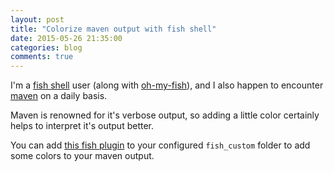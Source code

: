 ```yaml
---
layout: post
title: "Colorize maven output with fish shell"
date: 2015-05-26 21:35:00
categories: blog
comments: true
---
```


I'm a [fish shell](http://fishshell.com) user (along with [oh-my-fish](https://github.com/bpinto/oh-my-fish)), and I also happen to encounter [maven](http://maven.apache.org) on a daily basis.

Maven is renowned for it's verbose output, so adding a little color certainly helps to interpret it's output better.

You can add [this fish plugin](https://gist.github.com/benc/a9b74c537f667a8dd28e) to your configured `fish_custom` folder to add some colors to your maven output.
